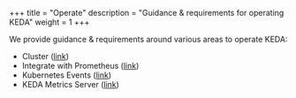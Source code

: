 +++
title = "Operate"
description = "Guidance & requirements for operating KEDA"
weight = 1
+++

We provide guidance & requirements around various areas to operate KEDA:

- Cluster ([link](./cluster))
- Integrate with Prometheus ([link](./prometheus))
- Kubernetes Events ([link](./events))
- KEDA Metrics Server ([link](./metrics-server))